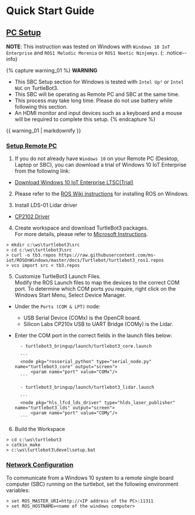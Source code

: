 
# Quick Start Guide

## [PC Setup](#pc-setup)

**NOTE**: This instruction was tested on Windows with `Windows 10 IoT Enterprise` and `ROS1 Melodic Morenia` or `ROS1 Noetic Ninjemys`.
{: .notice--info}

{% capture warning_01 %}
**WARNING**
- This SBC Setup section for Windows is tested with `Intel Up²` or `Intel NUC` on TurtleBot3.
- This SBC will be operating as Remote PC and SBC at the same time.
- This process may take long time. Please do not use battery while following this section.
- An HDMI monitor and input devices such as a keyboard and a mouse will be required to complete this setup.
{% endcapture %}
<div class="notice--danger">{{ warning_01 | markdownify }}</div>

### [Setup Remote PC](#setup-remote-pc)

1. If you do not already have `Windows 10` on your Remote PC (Desktop, Laptop or SBC), you can download a trial of Windows 10 IoT Enterprise from the following link:
  - [Download Windows 10 IoT Enterprise LTSC(Trial)](https://www.microsoft.com/en-us/evalcenter/evaluate-windows-10-enterprise)

2. Please refer to the [ROS Wiki instructions](https://wiki.ros.org/Installation/Windows) for installing ROS on Windows.

3. Install LDS-01 Lidar driver
  - [CP2102 Driver](https://www.silabs.com/products/development-tools/software/usb-to-uart-bridge-vcp-drivers)

4. Create workspace and download TurtleBot3 packages.  
  For more details, please refer to [Microsoft Instructions](https://ms-iot.github.io/ROSOnWindows/Turtlebot/Turtlebot3.html).
  ```
> mkdir c:\ws\turtlebot3\src
> cd c:\ws\turtlebot3\src
> curl -o tb3.repos https://raw.githubusercontent.com/ms-iot/ROSOnWindows/master/docs/Turtlebot/turtlebot3_ros1.repos
> vcs import src < tb3.repos
  ```

5. Customize TurtleBot3 Launch Files.  
  Modify the ROS Launch files to map the devices to the correct COM port. To determine which COM ports you require, right click on the Windows Start Menu, Select Device Manager.  
- Under the `Ports (COM & LPT)` node:  
  - USB Serial Device (COMx) is the OpenCR board.
  - Silicon Labs CP210x USB to UART Bridge (COMy) is the Lidar.  
- Enter the COM port in the correct fields in the launch files below:

        - turtlebot3_bringup/launch/turtlebot3_core.launch  

        ```
        <node pkg="rosserial_python" type="serial_node.py" name="turtlebot3_core" output="screen">
            <param name="port" value="COMx"/>
        ```
  
        - turtlebot3_bringup/launch/turtlebot3_lidar.launch

        ```
        <node pkg="hls_lfcd_lds_driver" type="hlds_laser_publisher" name="turtlebot3_lds" output="screen">
            <param name="port" value="COMy"/>
        ```

6. Build the Workspace
```
> cd c:\ws\turtlebot3
> catkin_make
> c:\ws\turtlebot3\devel\setup.bat
```

### [Network Configuration](#network-configuration)

To communicate from a Windows 10 system to a remote single board computer (SBC) running on the turtlebot, set the following environment variables:

```
> set ROS_MASTER_URI=http://<IP address of the PC>:11311
> set ROS_HOSTNAME=<name of the windows computer>
```
